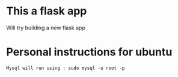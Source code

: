 # This a flask app

Will try building a new flask app

# Personal instructions for ubuntu

    Mysql will run using : sudo mysql -u root -p
